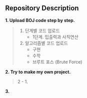 ## Repository Description

**1. Upload BOJ code step by step.**
> 1) 단계별 코드 업로드     
>     - 1단계. 입출력과 사칙연산      
> 2) 알고리즘별 코드 업로드
>     - 구현    
>     - 수학     
>     - 브루트 포스 (Brute Force)     
>       

**2. Try to make my own project.**
> 2 - 1.      

**3.**
